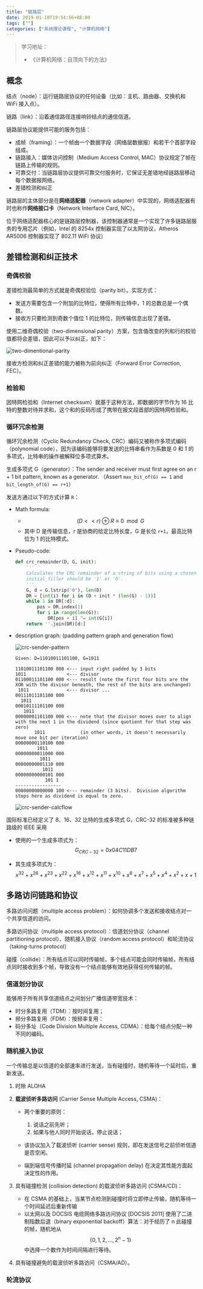 ```yaml
---
title: "链路层"
date: 2019-01-10T19:54:56+08:00
tags: [""]
categories: ["系统理论课程", "计算机网络"]
---
```


> 学习地址：
>
> - 《计算机网络：自顶向下的方法》


## 概念

结点（node）：运行链路层协议的任何设备（比如：主机、路由器、交换机和 WiFi 接入点）。

链路（link）：沿着通信路径连接响铃结点的通信信道。



链路层协议能提供可能的服务包括：

- 成帧（framing）：一个帧由一个数据字段（网络层数据报）和若干个首部字段组成。
- 链路接入：媒体访问控制（Medium Access Control, MAC）协议规定了帧在链路上传输的规则。
- 可靠交付：当链路层协议提供可靠交付服务时，它保证无差错地经链路层移动每个数据报网络。
- 差错检测和纠正



链路层的主体部分是在**网络适配器**（network adapter）中实现的，网络适配器有时也称作**网络接口卡**（Network Interface Card, NIC）。

位于网络适配器核心的是链路层控制器，该控制器通常是一个实现了许多链路层服务的专用芯片（例如，Intel 的 8254x 控制器实现了以太网协议，Atheros AR5006 控制器实现了 802.11 WiFi 协议）

## 差错检测和纠正技术

### 奇偶校验

差错检测最简单的方式就是奇偶校验位（parity bit）。实现方式：

- 发送方需要包含一个附加的比特位，使得所有比特中，1 的总数总是一个偶数。
- 接收方只要检测到奇数个值位 1 的比特位，则传输信息出现了差错。



使用二维奇偶校验（two-dimensional parity）方案，包含值改变的列和行的校验值都将会差错，因此可以予以纠正，如下：

![two-dimentional-parity](../two-dimentional-parity.png)



接收方检测和纠正差错的能力被称为前向纠正（Forward Error Correction, FEC）。

### 检验和

因特网检验和（Internet checksum）就基于这种方法，即数据的字节作为 16 比特的整数对待并求和，这个和的反码形成了携带在报文段首部的因特网检验和。

### 循环冗余检测

循环冗余检测（Cyclic Redundancy Check, CRC）编码又被称作多项式编码（polynomial code），因为该编码能够将要发送的比特串看作为系数是 0 和 1 的多项式，比特串的操作被解释位多项式算术。 

生成多项式 G（generator）：The sender and receiver must first agree on an r + 1 bit pattern, known as a generator. （Assert `max_bit_of(G) == 1` and `bit_length_of(G) == r+1`）

发送方通过以下的方式计算 `R`：

- Math formula: 
  - $$(D << r) \oplus R \equiv 0 \mod{G}$$
  - 其中 D 是传输信息，r 是协商的给定比特长度，G 是长位 `r+1`，最高比特位为 1 的比特模式。

- Pseudo-code:

  ```python
  def crc_remainder(D, G, init):
      '''
      Calculates the CRC remainder of a string of bits using a chosen polynomial.
      initial_filler should be '1' or '0'.
      '''
      G, d = G.lstrip('0'), len(D)
      DR = [int(i) for i in (D + init * (len(G) - 1))]
      while 1 in DR[:d]:
          pos = DR.index(1)
          for i in range(len(G)):
              DR[pos + i] ^= int(G[i])
      return ''.join(DR)[d:]
  ```

- description graph: (padding pattern graph and generation flow)

  ![crc-sender-pattern](../crc-sender-pattern.png)

  ```pseudocode
  Given: D=11010011101100, G=1011
  
  11010011101100 000 <--- input right padded by 3 bits
  1011               <--- divisor
  01100011101100 000 <--- result (note the first four bits are the XOR with the divisor beneath, the rest of the bits are unchanged)
   1011              <--- divisor ...
  00111011101100 000
    1011
  00010111101100 000
     1011
  00000001101100 000 <--- note that the divisor moves over to align with the next 1 in the dividend (since quotient for that step was zero)
         1011             (in other words, it doesn't necessarily move one bit per iteration)
  00000000110100 000
          1011
  00000000011000 000
           1011
  00000000001110 000
            1011
  00000000000101 000
             101 1
  -----------------
  00000000000000 100 <--- remainder (3 bits).  Division algorithm stops here as dividend is equal to zero.
  ```

  ![crc-sender-calcflow](../crc-sender-calcflow.png)

国际标准已经定义了 8、16、32 比特的生成多项式 G，CRC-32 的标准被多种链路级的 IEEE 采用

- 使用的一个生成多项式为：$$G_{CRC-32} = 0x04C11DB7$$

- 其生成多项式为：$$x^{{32}}+x^{{26}}+x^{{23}}+x^{{22}}+x^{{16}}+x^{{12}}+x^{{11}}+x^{{10}}+x^{8}+x^{7}+x^{5}+x^{4}+x^{2}+x+1$$

## 多路访问链路和协议

多路访问问题（multiple access problem）：如何协调多个发送和接收结点对一个共享信道的访问。

多路访问协议（multiple access protocol）：信道划分协议（channel partitioning protocol）、随机接入协议（random access protocol）和轮流协议（taking-turns protocol）

碰撞（collide）：所有结点可以同时传输帧，多个结点可能会同时传输帧，所有结点同时接收到多个帧，导致没有一个结点能够有效地获得任何传输的帧。

### 信道划分协议

能够用于所有共享信道结点之间划分广播信道带宽技术：

- 时分多路复用（TDM）：按时间复用；
- 频分多路复用（FDM）：按频率复用：
- 码分多址（Code Division Multiple Access, CDMA）：给每个结点分配一种不同的编码。

### 随机接入协议

一个传输总是以信道的全部速率进行发送，当有碰撞时，随机等待一个延时后，重新发送。

1. 时隙 ALOHA

2. **载波侦听多路访问** (Carrier Sense Multiple Access, CSMA)：

   - 两个重要的原则：
     1. 说话之前先听；
     2. 如果与他人同时开始说话，停止说话；

   - 该协议加入了载波侦听 (carrier sense) 规则，即在发送信号之前侦听信道是否空闲。
   - 端到端信号传播时延 (channel propagation delay) 在决定其性能方面起决定性的作用。

3. 具有碰撞检测 (collision detection) 的载波侦听多路访问 (CSMA/CD)：
   - 在 CSMA 的基础上，当某节点检测到碰撞时将立即停止传输，随机等待一个时间延迟后重新传输
   - 以太网以及 DOCSIS 电缆网络多路访问协议 [DOCSIS 2011] 使用了二进制指数后退（binary exponential backoff）算法：对于经历了 n 此碰撞的帧，随机地从 $$\{0, 1, 2, ..., 2^n-1\}$$ 中选择一个数作为时间间隔进行等待。

4. 具有碰撞避免的载波侦听多路访问（CSMA/AD）。

### 轮流协议


